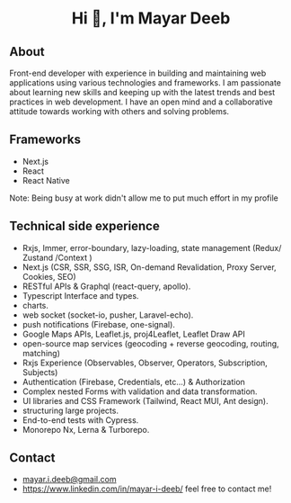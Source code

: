 <h1 align="center">Hi 👋, I'm Mayar Deeb</h1>

## About 
Front-end developer with experience in building and maintaining web applications using various technologies and frameworks.
I am passionate about learning new skills and keeping up with the latest trends and best practices in web development.
I have an open mind and a collaborative attitude towards working with others and solving problems.

## Frameworks
- Next.js
- React
- React Native
  
Note: Being busy at work didn't allow me to put much effort in my profile

## Technical side experience 
- Rxjs, Immer, error-boundary, lazy-loading, state management (Redux/ Zustand /Context )
- Next.js (CSR, SSR, SSG, ISR, On-demand Revalidation, Proxy Server, Cookies, SEO)
- RESTful APIs & Graphql (react-query, apollo).
- Typescript Interface and types.
- charts.
- web socket (socket-io, pusher, Laravel-echo).
- push notifications (Firebase, one-signal).
- Google Maps APIs, Leaflet.js, proj4Leaflet, Leaflet Draw API
- open-source map services (geocoding + reverse geocoding, routing, matching)
- Rxjs Experience (Observables, Observer, Operators, Subscription, Subjects)
- Authentication (Firebase, Credentials, etc…) & Authorization 
- Complex nested Forms with validation and data transformation.
- UI libraries and CSS Framework (Tailwind, React MUI, Ant design).
- structuring large projects.
- End-to-end tests with Cypress.
- Monorepo Nx, Lerna & Turborepo.


## Contact
- mayar.i.deeb@gmail.com
- https://www.linkedin.com/in/mayar-i-deeb/
feel free to contact me!
